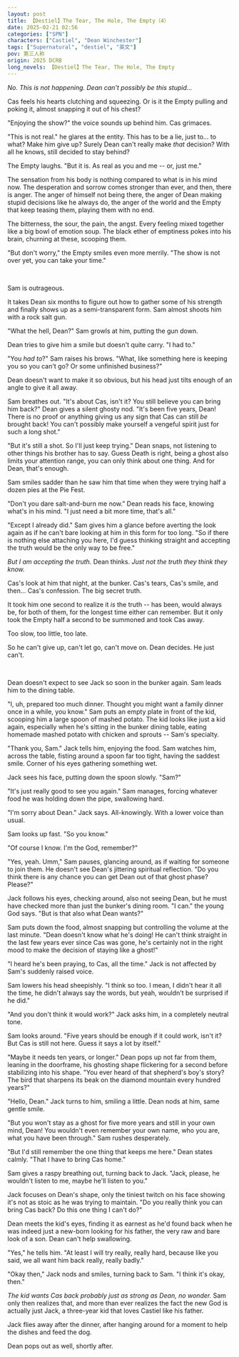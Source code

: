 ```yaml
---
layout: post
title: 【Destiel】The Tear, The Hole, The Empty（4）
date: 2025-02-21 02:56
categories: ["SPN"]
characters: ["Castiel", "Dean Winchester"]
tags: ["Supernatural", "destiel", "英文"]
pov: 第三人称
origin: 2025 DCRB
long_novels: 【Destiel】The Tear, The Hole, The Empty
---
```


*No. This is not happening. Dean can't possibly be this stupid...*

Cas feels his hearts clutching and squeezing. Or is it the Empty pulling and poking it, almost snapping it out of his chest?

"Enjoying the show?" the voice sounds up behind him. Cas grimaces.

"This is not real." he glares at the entity. This has to be a lie, just to... to what? Make him give up? Surely Dean can't really make *that* decision? With all he knows, still decided to stay behind?

The Empty laughs. "But it is. As real as you and me -- or, just me."

The sensation from his body is nothing compared to what is in his mind now. The desperation and sorrow comes stronger than ever, and then, there is anger. The anger of himself not being there, the anger of Dean making stupid decisions like he always do, the anger of the world and the Empty that keep teasing them, playing them with no end.

The bitterness, the sour, the pain, the angst. Every feeling mixed together like a big bowl of emotion soup. The black ether of emptiness pokes into his brain, churning at these, scooping them.

"But don't worry," the Empty smiles even more merrily. "The show is not over yet, you can take your time."

<br>

Sam is outrageous.

It takes Dean six months to figure out how to gather some of his strength and finally shows up as a semi-transparent form. Sam almost shoots him with a rock salt gun.

"What the hell, Dean?" Sam growls at him, putting the gun down.

Dean tries to give him a smile but doesn't quite carry. "I had to."

"You *had to*?" Sam raises his brows. "What, like something here is keeping you so you can't go? Or some unfinished business?"

Dean doesn't want to make it so obvious, but his head just tilts enough of an angle to give it all away.

Sam breathes out. "It's about Cas, isn't it? You still believe you can bring him back?" Dean gives a silent ghosty nod. "It's been five years, Dean! There is no proof or anything giving us any sign that Cas can still *be* brought back! You can't possibly make yourself a vengeful spirit just for such a long shot."

"But it's still a shot. So I'll just keep trying." Dean snaps, not listening to other things his brother has to say. Guess Death is right, being a ghost also limits your attention range, you can only think about one thing. And for Dean, that's enough.

Sam smiles sadder than he saw him that time when they were trying half a dozen pies at the Pie Fest.

"Don't you dare salt-and-burn me now." Dean reads his face, knowing what's in his mind. "I just need a bit more time, that's all."

"Except I already did." Sam gives him a glance before averting the look again as if he can't bare looking at him in this form for too long. "So if there is nothing else attaching you here, I'd guess thinking straight and accepting the truth would be the only way to be free."

*But I am accepting the truth.* Dean thinks. *Just not the truth they think they know.*

Cas's look at him that night, at the bunker. Cas's tears, Cas's smile, and then... Cas's confession. The big secret truth.

It took him one second to realize it *is* the truth -- has been, would always be, for both of them, for the longest time either can remember. But it only took the Empty half a second to be summoned and took Cas away.

Too slow, too little, too late.

So he can't give up, can't let go, can't move on. Dean decides. He just can't.

<br>

Dean doesn't expect to see Jack so soon in the bunker again. Sam leads him to the dining table.

"I, uh, prepared too much dinner. Thought you might want a family dinner once in a while, you know." Sam puts an empty plate in front of the kid, scooping him a large spoon of mashed potato. The kid looks like just a kid again, especially when he's sitting in the bunker dining table, eating homemade mashed potato with chicken and sprouts -- Sam's specialty.

"Thank you, Sam." Jack tells him, enjoying the food. Sam watches him, across the table, fisting around a spoon far too tight, having the saddest smile. Corner of his eyes gathering something wet.

Jack sees his face, putting down the spoon slowly. "Sam?"

"It's just really good to see you again." Sam manages, forcing whatever food he was holding down the pipe, swallowing hard.

"I'm sorry about Dean." Jack says. All-knowingly. With a lower voice than usual.

Sam looks up fast. "So you know."

"Of course I know. I'm the God, remember?"

"Yes, yeah. Umm," Sam pauses, glancing around, as if waiting for someone to join them. He doesn't see Dean's jittering spiritual reflection. "Do you think there is any chance you can get Dean out of that ghost phase? Please?"

Jack follows his eyes, checking around, also not seeing Dean, but he must have checked more than just the bunker's dining room. "I can." the young God says. "But is that also what Dean wants?"

Sam puts down the food, almost snapping but controlling the volume at the last minute. "Dean doesn't know what he's doing! He can't think straight in the last few years ever since Cas was gone, he's certainly not in the right mood to make the decision of staying like a ghost!"

"I heard he's been praying, to Cas, all the time." Jack is not affected by Sam's suddenly raised voice.

Sam lowers his head sheepishly. "I think so too. I mean, I didn't hear it all the time, he didn't always say the words, but yeah, wouldn't be surprised if he did."

"And you don't think it would work?" Jack asks him, in a completely neutral tone.

Sam looks around. "Five years should be enough if it could work, isn't it? But Cas is still not here. Guess it says a lot by itself."

"Maybe it needs ten years, or longer." Dean pops up not far from them, leaning in the doorframe, his ghosting shape flickering for a second before stabilizing into his shape. "You ever heard of that shepherd's boy's story? The bird that sharpens its beak on the diamond mountain every hundred years?"

"Hello, Dean." Jack turns to him, smiling a little. Dean nods at him, same gentle smile.

"But you won't stay as a ghost for five more years and still in your own mind, Dean! You wouldn't even remember your own name, who you are, what you have been through." Sam rushes desperately.

"But I'd still remember the one thing that keeps me here." Dean states calmly. "That I have to bring Cas home."

Sam gives a raspy breathing out, turning back to Jack. "Jack, please, he wouldn't listen to me, maybe he'll listen to you."

Jack focuses on Dean's shape, only the tiniest twitch on his face showing it's not as stoic as he was trying to maintain. "Do you really think you can bring Cas back? Do this one thing I can't do?"

Dean meets the kid's eyes, finding it as earnest as he'd found back when he was indeed just a new-born looking for his father, the very raw and bare look of a son. Dean can't help swallowing.

"Yes," he tells him. "At least I will try really, really hard, because like you said, we all want him back really, really badly."

"Okay then," Jack nods and smiles, turning back to Sam. "I think it's okay, then."

*The kid wants Cas back probably just as strong as Dean, no wonder.* Sam only then realizes that, and more than ever realizes the fact the new God is actually just Jack, a three-year kid that loves Castiel like his father.

Jack flies away after the dinner, after hanging around for a moment to help the dishes and feed the dog.

Dean pops out as well, shortly after.
